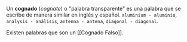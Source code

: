 Un **cognado** (_cognate_) o "palabra transparente" es una palabra que se escribe de manera similar en inglés y español. `aluminium - aluminio`, `analysis - análisis`, `antenna - antena`, `diagonal - diagonal`.

Existen palabras que son un [[Cognado Falso]].
